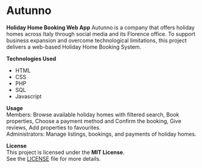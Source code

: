 # Autunno
**Holiday Home Booking Web App**
  Autunno is a company that offers holiday homes across Italy through social media and its Florence office. To support business expansion and overcome technological limitations, this project delivers a web-based Holiday Home Booking System.

**Technologies Used**  
- HTML
- CSS
- PHP
- SQL
- Javascript

**Usage**  
Members: Browse available holiday homes with filtered search, Book properties, Choose a payment method and Confirm the booking, Give reviews, Add properties to favourites.  
Administrators: Manage listings, bookings, and payments of holiday homes.

**License**  
This project is licensed under the **MIT License**.  
See the [LICENSE](./LICENSE) file for more details.

